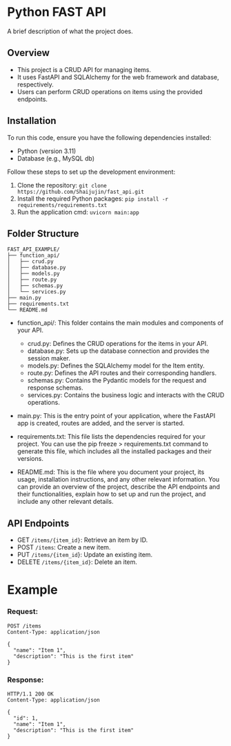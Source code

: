 # Python FAST API

A brief description of what the project does.

## Overview

- This project is a CRUD API for managing items.
- It uses FastAPI and SQLAlchemy for the web framework and database, respectively.
- Users can perform CRUD operations on items using the provided endpoints.

## Installation

To run this code, ensure you have the following dependencies installed:

- Python (version 3.11)
- Database (e.g., MySQL db)

Follow these steps to set up the development environment:

1. Clone the repository: `git clone https://github.com/Shaijujin/fast_api.git`
2. Install the required Python packages: `pip install -r requirements/requirements.txt`
3. Run the application cmd: `uvicorn main:app`

## Folder Structure
```
FAST_API_EXAMPLE/
├── function_api/
│   ├── crud.py
│   ├── database.py
│   ├── models.py
│   ├── route.py
│   ├── schemas.py
│   └── services.py
├── main.py
├── requirements.txt
└── README.md
```
- function_api/: This folder contains the main modules and components of your API.

  - crud.py: Defines the CRUD operations for the items in your API.
  - database.py: Sets up the database connection and provides the session maker.
  - models.py: Defines the SQLAlchemy model for the Item entity.
  - route.py: Defines the API routes and their corresponding handlers.
  - schemas.py: Contains the Pydantic models for the request and response schemas.
  - services.py: Contains the business logic and interacts with the CRUD operations.
- main.py: This is the entry point of your application, where the FastAPI app is created, routes are added, and the server is started.

- requirements.txt: This file lists the dependencies required for your project. You can use the pip freeze > requirements.txt command to generate this file, which includes all the installed packages and their versions.

- README.md: This is the file where you document your project, its usage, installation instructions, and any other relevant information. You can provide an overview of the project, describe the API endpoints and their functionalities, explain how to set up and run the project, and include any other relevant details.

## API Endpoints
- GET `/items/{item_id}`: Retrieve an item by ID.
- POST `/items`: Create a new item.
- PUT `/items/{item_id`}: Update an existing item.
- DELETE `/items/{item_id}`: Delete an item.


# Example
### Request:

```
POST /items
Content-Type: application/json

{
  "name": "Item 1",
  "description": "This is the first item"
}
```
### Response:
```
HTTP/1.1 200 OK
Content-Type: application/json

{
  "id": 1,
  "name": "Item 1",
  "description": "This is the first item"
}
```